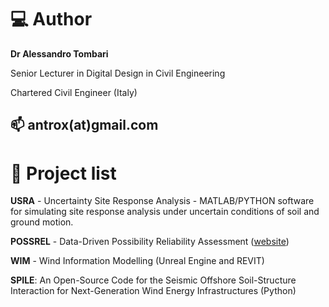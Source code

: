 # :computer: Author

**Dr Alessandro Tombari**

  Senior Lecturer in Digital Design in Civil Engineering
  
  Chartered Civil Engineer (Italy)
  
 📫 antrox(at)gmail.com
---
# 🔭 Project list 

**USRA** - Uncertainty Site Response Analysis - MATLAB/PYTHON software for simulating site response analysis under uncertain conditions of soil and ground motion.

**POSSREL** - Data-Driven Possibility Reliability Assessment 
([website](https://antroxev.github.io/POSSRELAPP/))

**WIM** - Wind Information Modelling (Unreal Engine and REVIT)

**SPILE**: An Open-Source Code for the Seismic Offshore Soil-Structure Interaction for Next-Generation Wind Energy Infrastructures (Python)




